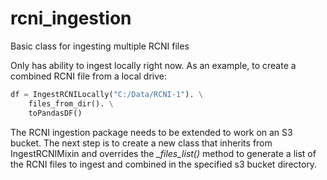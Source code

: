 # rcni_ingestion
Basic class for ingesting multiple RCNI files

Only has ability to ingest locally right now.  As an example, to create a combined RCNI file from a local drive:

```python
df = IngestRCNILocally("C:/Data/RCNI-1"). \
    files_from_dir(). \
    toPandasDF()
````

The RCNI ingestion package needs to be extended to work on an S3 bucket.  The next step is to create a new class that inherits from IngestRCNIMixin and overrides the *_files_list()* method to generate a list of the RCNI files to ingest and combined in the specified s3 bucket directory.
